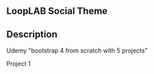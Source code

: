 ## LoopLAB Social Theme

## Description
Udemy "bootstrap 4 from scratch with 5 projects"

Project 1
